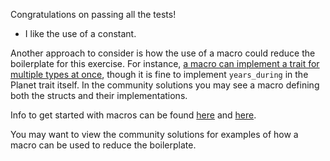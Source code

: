 Congratulations on passing all the tests!

 * I like the use of a constant.

Another approach to consider is how the use of a macro could reduce the
boilerplate for this exercise. For instance, [a macro can implement a trait for
multiple types at
once](https://stackoverflow.com/questions/39150216/implementing-a-trait-for-multiple-types-at-once),
though it is fine to implement `years_during` in the Planet trait itself. In the
community solutions you may see a macro defining both the structs and their
implementations.

Info to get started with macros can be found
[here](https://doc.rust-lang.org/rust-by-example/macros/syntax.html) and
[here](https://doc.rust-lang.org/1.7.0/book/macros.html).

You may want to view the community solutions for examples of how a macro can be
used to reduce the boilerplate.
